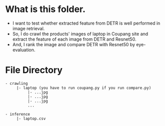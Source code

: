 # What is this folder.

- I want to test whether extracted feature from DETR is well performed in image retrieval.
- So, I do crawl the products' images of laptop in Coupang site and extract the feature of each image from DETR and Resnet50.
- And, I rank the image and compare DETR with Resnet50 by eye-evaluation.

# File Directory

```
- crawling  
     |- laptop (you have to run coupang.py if you run compare.py)
          |- ...jpg
          |- ...jpg
          |- ...jpg
          ...

- inference  
     |- laptop.csv
```
  

